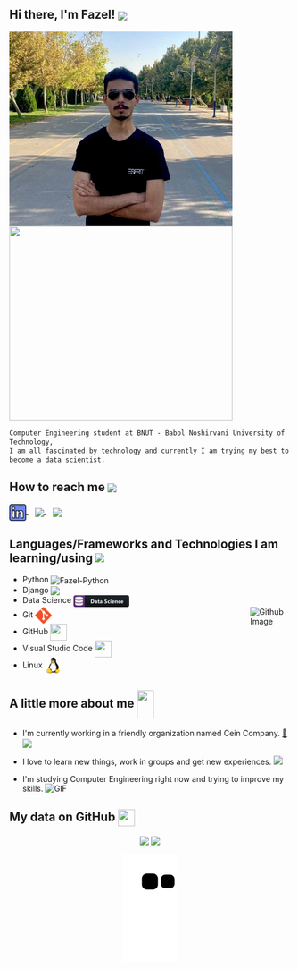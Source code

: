 ## Hi there, I'm Fazel! <img src="https://media.giphy.com/media/fYSnHlufseco8Fh93Z/giphy.gif" align="center" width="30">
  
<img src="photo-of-me.jpg" width="400" align="center" /> &nbsp;&nbsp;&nbsp;<img src="https://user-images.githubusercontent.com/70382532/138322189-2db8df52-9dcb-40a0-88a8-c365466bd33d.gif" height="347" width="400" align="center" />

``` 
Computer Engineering student at BNUT - Babol Noshirvani University of Technology, 
I am all fascinated by technology and currently I am trying my best to become a data scientist. 
``` 
## How to reach me <img src="https://github.com/SP-XD/SP-XD/blob/main/images/letterbox.gif?raw=true" width="25" align="center" />
<a href="https://www.linkedin.com/in/mohammadfazel-abdhaghighi-33912a234/" target="_blank"><img align="center" width="30" src="https://github.com/FazelHaghighi/FazelHaghighi/blob/main/media/linkedin.png?raw=true"> </a>&nbsp;&nbsp;
<a href="mailto:fazel.haghighi1399@gmail.com"> <img src="https://img.icons8.com/fluent/48/000000/gmail.png" align="center" width="30"/> </a>&nbsp;&nbsp;
<a href="https://t.me/pingpongplayer" target="_blank"><img align="center" width="70" src="https://img.shields.io/badge/-Telegram-blue?style=for-the-badge&logo=Telegram&logoColor=white"> </a>

## Languages/Frameworks and Technologies I am learning/using <img lign="center" width="30" src="https://media.giphy.com/media/WUlplcMpOCEmTGBtBW/giphy.gif"> 

  - Python <img align="center" alt="Fazel-Python" height="30" width="30" src="https://i.giphy.com/media/LMt9638dO8dftAjtco/200.webp">
  - Django <img align="center" width="70" src="https://img.shields.io/badge/-Django-092E20?style=flat-square&logo=Django&logoColor=ffffff">
  - Data Science <img align="center" width="100" src="https://raw.githubusercontent.com/8bithemant/8bithemant/master/svg/dev/misc/datascience.svg">
  - Git <img align="center" height="30" width="30" src="https://raw.githubusercontent.com/devicons/devicon/master/icons/git/git-original.svg">
  <img width="15%" align="right" alt="Github Image" src="https://github.com/SP-XD/SP-XD/blob/main/images/linux_rounded.gif?raw=true" /><br>
  - GitHub <img align="center" height="30" width="30" src="https://i.giphy.com/media/KzJkzjggfGN5Py6nkT/200.webp">
  - Visual Studio Code <img align="center" height="30" width="30" src="https://i.giphy.com/media/IdyAQJVN2kVPNUrojM/200.webp">
  - Linux <img align="center" height="30" width="30" src="https://raw.githubusercontent.com/devicons/devicon/master/icons/linux/linux-original.svg">

## A little more about me <img align="center" height="50" width="30" src="https://media.giphy.com/media/VgCDAzcKvsR6OM0uWg/giphy.gif"> 

- I'm currently working in a friendly organization named Cein Company. [:link:](https://github.com/Cein-Company) <img src="https://media.giphy.com/media/LnQjpWaON8nhr21vNW/giphy.gif" align="center" width="45">

- I love to learn new things, work in groups and get new experiences. <img src="https://github.com/SP-XD/SP-XD/blob/main/images/hyperkitty.gif?raw=true" width="20" /> 

- I'm studying Computer Engineering right now and trying to improve my skills. <img alt="GIF" src="https://github.com/SP-XD/SP-XD/blob/main/images/Developer.gif" width="30" /> 

## My data on GitHub <img align="center" height="30" width="30" src="https://i.giphy.com/media/KzJkzjggfGN5Py6nkT/200.webp">

<div align="center">
  <a href="https://github.com/FazelHaghighi">
  <img height="180em" src="https://github-readme-stats.vercel.app/api?username=FazelHaghighi&show_icons=true&theme=dracula&include_all_commits=true&count_private=true"/>
  <img height="180em" src="https://github-readme-stats.vercel.app/api/top-langs/?username=FazelHaghighi&layout=compact&langs_count=7&theme=dracula"/>
 
   ![Snake animation](https://github.com/rafaballerini/rafaballerini/blob/output/github-contribution-grid-snake.svg)

</div> 
